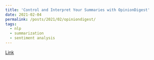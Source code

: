 ```yaml
---
title: 'Control and Interpret Your Summaries with OpinionDigest'
date: 2021-02-04
permalink: /posts/2021/02/opiniondigest/
tags:
  - nlp
  - summarization
  - sentiment analysis
---
```


[Link](https://megagon.ai/blog/control-and-interpret-your-summaries-with-opiniondigest/)

